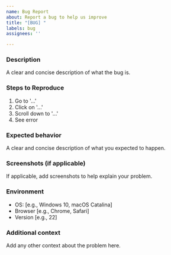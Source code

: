 ```yaml
---
name: Bug Report
about: Report a bug to help us improve
title: "[BUG] "
labels: bug
assignees: ''

---
```


### Description

A clear and concise description of what the bug is.

### Steps to Reproduce

1. Go to '...'
2. Click on '...'
3. Scroll down to '...'
4. See error

### Expected behavior

A clear and concise description of what you expected to happen.

### Screenshots (if applicable)

If applicable, add screenshots to help explain your problem.

### Environment

- OS: [e.g., Windows 10, macOS Catalina]
- Browser [e.g., Chrome, Safari]
- Version [e.g., 22]

### Additional context

Add any other context about the problem here.
